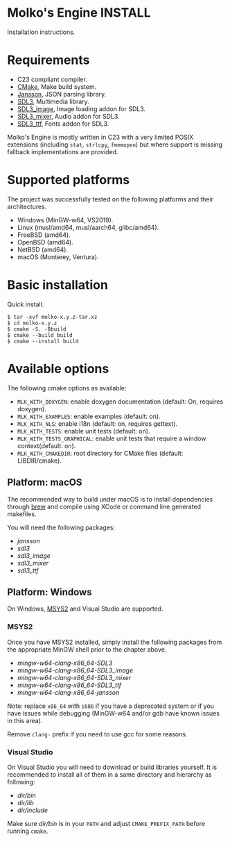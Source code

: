 Molko's Engine INSTALL
======================

Installation instructions.

Requirements
============

- C23 compliant compiler.
- [CMake][], Make build system.
- [Jansson][], JSON parsing library.
- [SDL3][], Multimedia library.
- [SDL3_image][], Image loading addon for SDL3.
- [SDL3_mixer][], Audio addon for SDL3.
- [SDL3_ttf][], Fonts addon for SDL3.

Molko's Engine is mostly written in C23 with a very limited POSIX extensions
(including `stat`, `strlcpy`, `fmemopen`) but where support is missing fallback
implementations are provided.

Supported platforms
===================

The project was successfully tested on the following platforms and their
architectures.

- Windows (MinGW-w64, VS2019).
- Linux (musl/amd64, musl/aarch64, glibc/amd64).
- FreeBSD (amd64).
- OpenBSD (amd64).
- NetBSD (amd64).
- macOS (Monterey, Ventura).

Basic installation
==================

Quick install.

	$ tar -xvf molko-x.y.z-tar.xz
	$ cd molko-x.y.z
	$ cmake -S. -Bbuild
	$ cmake --build build
	$ cmake --install build

Available options
=================

The following cmake options as available:

- `MLK_WITH_DOXYGEN`: enable doxygen documentation (default: On, requires
  doxygen).
- `MLK_WITH_EXAMPLES`: enable examples (default: on).
- `MLK_WITH_NLS`: enable i18n (default: on, requires gettext).
- `MLK_WITH_TESTS`: enable unit tests (default: on).
- `MLK_WITH_TESTS_GRAPHICAL`: enable unit tests that require a window
  context(default: on).
- `MLK_WITH_CMAKEDIR`: root directory for CMake files (default: LIBDIR/cmake).

Platform: macOS
---------------

The recommended way to build under macOS is to install dependencies through
[brew][] and compile using XCode or command line generated makefiles.

You will need the following packages:

- *jansson*
- *sdl3*
- *sdl3_image*
- *sdl3_mixer*
- *sdl3_ttf*

Platform: Windows
-----------------

On Windows, [MSYS2][] and Visual Studio are supported.

### MSYS2

Once you have MSYS2 installed, simply install the following packages from the
appropriate MinGW shell prior to the chapter above.

- *mingw-w64-clang-x86_64-SDL3*
- *mingw-w64-clang-x86_64-SDL3_image*
- *mingw-w64-clang-x86_64-SDL3_mixer*
- *mingw-w64-clang-x86_64-SDL3_ttf*
- *mingw-w64-clang-x86_64-jansson*

Note: replace `x86_64` with `i686` if you have a deprecated system or if you
      have issues while debugging (MinGW-w64 and/or gdb have known issues in
      this area).

Remove `clang-` prefix if you need to use gcc for some reasons.

### Visual Studio

On Visual Studio you will need to download or build libraries yourself. It is
recommended to install all of them in a same directory and hierarchy as
following:

- *dir/bin*
- *dir/lib*
- *dir/include*

Make sure *dir/bin* is in your `PATH` and adjust `CMAKE_PREFIX_PATH` before
running `cmake`.

[brew]: http://brew.sh
[CMake]: http://cmake.org
[Jansson]: http://www.digip.org/jansson
[MSYS2]: http://www.msys2.org
[SDL3]: http://libsdl.org
[SDL3_image]: https://www.libsdl.org/projects/SDL_image
[SDL3_mixer]: https://www.libsdl.org/projects/SDL_mixer
[SDL3_ttf]: https://www.libsdl.org/projects/SDL_ttf
[gettext]: https://www.gnu.org/software/gettext

